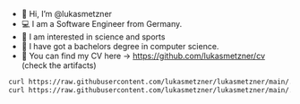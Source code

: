 - 👋 Hi, I’m @lukasmetzner
- 💻 I am a Software Engineer from Germany.
- 👀 I am interested in science and sports
- 🌱 I have got a bachelors degree in computer science.
- 📃 You can find my CV here -> https://github.com/lukasmetzner/cv (check the artifacts)

``` bash
curl https://raw.githubusercontent.com/lukasmetzner/lukasmetzner/main/.tmux.conf > ~/.tmux.conf && \
curl https://raw.githubusercontent.com/lukasmetzner/lukasmetzner/main/.vimrc > ~/.vimrc
```

<!---
lukasmetzner/lukasmetzner is a ✨ special ✨ repository because its `README.md` (this file) appears on your GitHub profile.
You can click the Preview link to take a look at your changes.
--->
